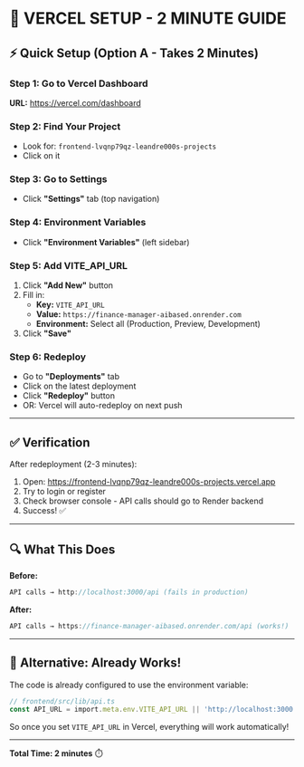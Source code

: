 # 🚀 VERCEL SETUP - 2 MINUTE GUIDE

## ⚡ Quick Setup (Option A - Takes 2 Minutes)

### Step 1: Go to Vercel Dashboard
**URL:** https://vercel.com/dashboard

### Step 2: Find Your Project
- Look for: `frontend-lvqnp79qz-leandre000s-projects`
- Click on it

### Step 3: Go to Settings
- Click **"Settings"** tab (top navigation)

### Step 4: Environment Variables
- Click **"Environment Variables"** (left sidebar)

### Step 5: Add VITE_API_URL
1. Click **"Add New"** button
2. Fill in:
   - **Key:** `VITE_API_URL`
   - **Value:** `https://finance-manager-aibased.onrender.com`
   - **Environment:** Select all (Production, Preview, Development)
3. Click **"Save"**

### Step 6: Redeploy
- Go to **"Deployments"** tab
- Click on the latest deployment
- Click **"Redeploy"** button
- OR: Vercel will auto-redeploy on next push

---

## ✅ Verification

After redeployment (2-3 minutes):

1. Open: https://frontend-lvqnp79qz-leandre000s-projects.vercel.app
2. Try to login or register
3. Check browser console - API calls should go to Render backend
4. Success! ✅

---

## 🔍 What This Does

**Before:**
```javascript
API calls → http://localhost:3000/api (fails in production)
```

**After:**
```javascript
API calls → https://finance-manager-aibased.onrender.com/api (works!)
```

---

## 📝 Alternative: Already Works!

The code is already configured to use the environment variable:

```typescript
// frontend/src/lib/api.ts
const API_URL = import.meta.env.VITE_API_URL || 'http://localhost:3000'
```

So once you set `VITE_API_URL` in Vercel, everything will work automatically!

---

**Total Time: 2 minutes** ⏱️

